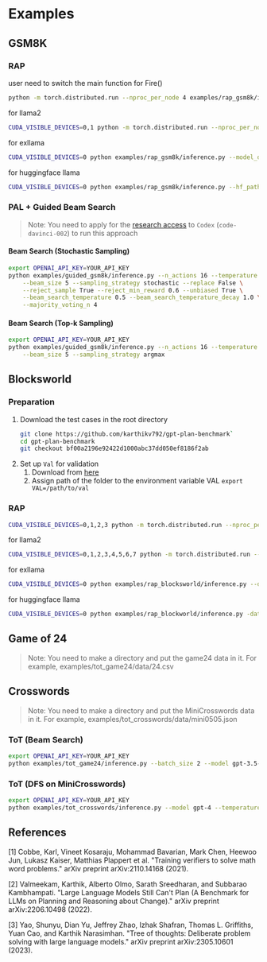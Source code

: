 # Examples

## GSM8K
### RAP
user need to switch the main function for Fire()

```bash
python -m torch.distributed.run --nproc_per_node 4 examples/rap_gsm8k/inference.py --llama_size "30B" --output_trace_in_each_iter
```
for llama2
```bash
CUDA_VISIBLE_DEVICES=0,1 python -m torch.distributed.run --nproc_per_node 2 examples/rap_gsm8k/inference.py --llama_size "13B" --output_trace_in_each_iter --base_lm 'llama2'
```

for exllama
```bash
CUDA_VISIBLE_DEVICES=0 python examples/rap_gsm8k/inference.py --model_dir 'path/to/model/dir' --lora_dir None --batch_size 1 --output_trace_in_each_iter
```

for huggingface llama
```bash
CUDA_VISIBLE_DEVICES=0 python examples/rap_gsm8k/inference.py --hf_path 'path/to/hf/model/dir' --peft_path None --batch_size 1 --quantized 'nf4' --output_trace_in_each_iter
```

### PAL + Guided Beam Search

> Note: You need to apply for the [research access](https://openai.com/form/researcher-access-program) to `Codex` (`code-davinci-002`) to run this approach

#### Beam Search (Stochastic Sampling) 

```bash
export OPENAI_API_KEY=YOUR_API_KEY
python examples/guided_gsm8k/inference.py --n_actions 16 --temperature 1.0 --reward_alpha 0.5 \
    --beam_size 5 --sampling_strategy stochastic --replace False \
    --reject_sample True --reject_min_reward 0.6 --unbiased True \
    --beam_search_temperature 0.5 --beam_search_temperature_decay 1.0 \
    --majority_voting_n 4 
```

#### Beam Search (Top-k Sampling) 

```bash
export OPENAI_API_KEY=YOUR_API_KEY
python examples/guided_gsm8k/inference.py --n_actions 16 --temperature 1 --reward_alpha 0.5 \
    --beam_size 5 --sampling_strategy argmax 

```

## Blocksworld
### Preparation
1. Download the test cases in the root directory
    ```bash
    git clone https://github.com/karthikv792/gpt-plan-benchmark`
    cd gpt-plan-benchmark
    git checkout bf00a2196e92422d1000abc37dd050ef8186f2ab
    ```
2. Set up `Val` for validation
   1. Download from [here](https://www.fast-downward.org/SettingUpVal)
   2. Assign path of the folder to the environment variable VAL `export VAL=/path/to/val`
### RAP
```bash
CUDA_VISIBLE_DEVICES=0,1,2,3 python -m torch.distributed.run --nproc_per_node 4 examples/rap_blocksworld/inference.py --llama_size "30B" --data_path 'examples/rap_blocksworld/data/step_4.json' --depth_limit 4 --output_trace_in_each_iter
```

for llama2
```bash
CUDA_VISIBLE_DEVICES=0,1,2,3,4,5,6,7 python -m torch.distributed.run --nproc_per_node 8 examples/rap_blocksworld/inference.py --llama_size "70B" --data_path 'examples/rap_blocksworld/data/step_4.json' --depth_limit 4 --output_trace_in_each_iter
```

for exllama

```bash
CUDA_VISIBLE_DEVICES=0 python examples/rap_blocksworld/inference.py --data_path 'examples/rap_blocksworld/data/step_4.json' --depth_limit 4 --model_dir 'path/to/model/dir' --lora_dir None --batch_size 1 --output_trace_in_each_iter
```

for huggingface llama

```bash
CUDA_VISIBLE_DEVICES=0 python examples/rap_blockworld/inference.py -data_path 'examples/rap_blocksworld/data/step_4.json' --depth_limit 4 --hf_path 'path/to/hf/model/dir' --peft_path None --batch_size 1 --quantized 'nf4' --output_trace_in_each_iter
```
## Game of 24
> Note: You need to make a directory and put the game24 data in it. For example, examples/tot_game24/data/24.csv

## Crosswords
> Note: You need to make a directory and put the MiniCrosswords data in it. For example, examples/tot_crosswords/data/mini0505.json

### ToT (Beam Search)
```bash
export OPENAI_API_KEY=YOUR_API_KEY
python examples/tot_game24/inference.py --batch_size 2 --model gpt-3.5-turbo --temperature 0.7
```

### ToT (DFS on MiniCrosswords)
```bash
export OPENAI_API_KEY=YOUR_API_KEY
python examples/tot_crosswords/inference.py --model gpt-4 --temperature 0.7
```

## References
[1] Cobbe, Karl, Vineet Kosaraju, Mohammad Bavarian, Mark Chen, Heewoo Jun, Lukasz Kaiser, Matthias Plappert et al. "Training verifiers to solve math word problems." arXiv preprint arXiv:2110.14168 (2021).

[2] Valmeekam, Karthik, Alberto Olmo, Sarath Sreedharan, and Subbarao Kambhampati. "Large Language Models Still Can't Plan (A Benchmark for LLMs on Planning and Reasoning about Change)." arXiv preprint arXiv:2206.10498 (2022).

[3] Yao, Shunyu, Dian Yu, Jeffrey Zhao, Izhak Shafran, Thomas L. Griffiths, Yuan Cao, and Karthik Narasimhan. "Tree of thoughts: Deliberate problem solving with large language models." arXiv preprint arXiv:2305.10601 (2023).